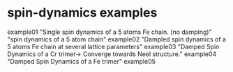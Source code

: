 # spin-dynamics examples
example01
 "Single spin dynamics of a 5 atoms Fe chain. (no damping)"
 "spin dynamics of a 5 atom chain"
example02
 "Dampled spin dynamics of a 5 atoms Fe chain at several lattice parameters"
example03
 "Damped Spin Dynamics of a Cr trimer-> Converge towards Neel structure."
example04
 "Damped Spin Dynamics of a Fe trimer"
example05
